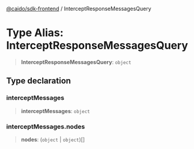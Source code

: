 [@caido/sdk-frontend](../index.md) / InterceptResponseMessagesQuery

# Type Alias: InterceptResponseMessagesQuery

> **InterceptResponseMessagesQuery**: `object`

## Type declaration

### interceptMessages

> **interceptMessages**: `object`

### interceptMessages.nodes

> **nodes**: (`object` \| `object`)[]
